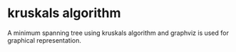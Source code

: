 # kruskals algorithm

A minimum spanning tree using kruskals algorithm and graphviz is used for graphical representation.
